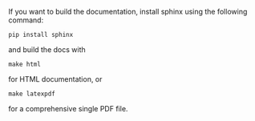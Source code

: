 If you want to build the documentation, install sphinx using the following command:
```    
pip install sphinx
```
and build the docs with 
```
make html
```
for HTML documentation, or
```
make latexpdf
```
for a comprehensive single PDF file.

